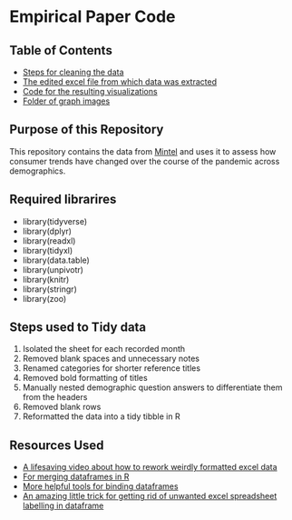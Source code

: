 # Empirical Paper Code

## Table of Contents

- [Steps for cleaning the data](https://github.com/alabellehahn/40233-Empirical-Paper/blob/main/Cleaning%20the%20data.Rmd)
- [The edited excel file from which data was extracted](https://github.com/alabellehahn/40233-Empirical-Paper/blob/main/Cuisine%20Tracker%20Data_Edited.xlsx)
- [Code for the resulting visualizations](https://github.com/alabellehahn/40233-Empirical-Paper/blob/main/Exploratory%20Data%20Visualizations.Rmd)
- [Folder of graph images](https://github.com/alabellehahn/40233-Empirical-Paper/tree/main/Exploratory-Data-Visualizations_files/figure-gfm)


## Purpose of this Repository

This repository contains the data from [Mintel](https://reports-mintel-com.proxy.uchicago.edu/display/1044545/?fromSearch=%3Ffilters.category%3D118%26last_filter%3Dcategory) and uses it to assess how consumer trends have changed over the course of the pandemic across demographics.


## Required librarires

- library(tidyverse)
- library(dplyr)
- library(readxl)
- library(tidyxl)
- library(data.table)
- library(unpivotr)
- library(knitr)
- library(stringr) 
- library(zoo)

## Steps used to Tidy data

1) Isolated the sheet for each recorded month
2) Removed blank spaces and unnecessary notes
3) Renamed categories for shorter reference titles
4) Removed bold formatting of titles
5) Manually nested demographic question answers to differentiate them from the headers
6) Removed blank rows
7) Reformatted the data into a tidy tibble in R


## Resources Used 

- [A lifesaving video about how to rework weirdly formatted excel data](https://www.youtube.com/watch?v=ShWxAqnY2YE)
- [For merging dataframes in R](https://r-lang.com/how-to-combine-two-data-frames-in-r/)
- [More helpful tools for binding dataframes](https://r-lang.com/rbind-in-r/)
- [An amazing little trick for getting rid of unwanted excel spreadsheet labelling in dataframe](https://www.delftstack.com/howto/r/remove-last-character-in-r/)

